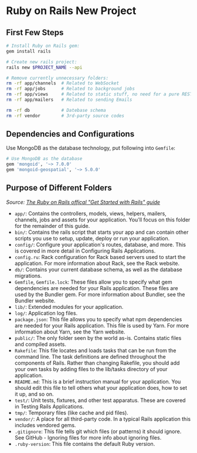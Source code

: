 # Ruby on Rails New Project

## First Few Steps

```bash
# Install Ruby on Rails gem:
gem install rails

# Create new rails project:
rails new $PROJECT_NAME --api

# Remove currently unnecessary folders:
rm -rf app/channels  # Related to WebSocket
rm -rf app/jobs      # Related to background jobs
rm -rf app/views     # Related to static stuff, no need for a pure RESTFul API
rm -rf app/mailers   # Related to sending Emails

rm -rf db            # Datebase schema
rm -rf vendor        # 3rd-party source codes
```

## Dependencies and Configurations

Use MongoDB as the database technology, put following into `Gemfile`:

```ruby
# Use MongoDB as the database
gem 'mongoid', '~> 7.0.0'
gem 'mongoid-geospatial', '~> 5.0.0'
```

## Purpose of Different Folders

_Source: [The Ruby on Rails offical "Get Started with Rails" guide](http://guides.rubyonrails.org/getting_started.html)_

* `app/`: Contains the controllers, models, views, helpers, mailers, channels, jobs and assets for your application. You'll focus on this folder for the remainder of this guide.
* `bin/`: Contains the rails script that starts your app and can contain other scripts you use to setup, update, deploy or run your application.
* `config/`: Configure your application's routes, database, and more. This is covered in more detail in Configuring Rails Applications.
* `config.ru`: Rack configuration for Rack based servers used to start the application. For more information about Rack, see the Rack website.
* `db/`: Contains your current database schema, as well as the database migrations.
* `Gemfile`, `Gemfile.lock`: These files allow you to specify what gem dependencies are needed for your Rails application. These files are used by the Bundler gem. For more information about Bundler, see the Bundler website.
* `lib/`: Extended modules for your application.
* `log/`: Application log files.
* `package.json`: This file allows you to specify what npm dependencies are needed for your Rails application. This file is used by Yarn. For more information about Yarn, see the Yarn website.
* `public/`: The only folder seen by the world as-is. Contains static files and compiled assets.
* `Rakefile`: This file locates and loads tasks that can be run from the command line. The task definitions are defined throughout the components of Rails. Rather than changing Rakefile, you should add your own tasks by adding files to the lib/tasks directory of your application.
* `README.md`: This is a brief instruction manual for your application. You should edit this file to tell others what your application does, how to set it up, and so on.
* `test/`: Unit tests, fixtures, and other test apparatus. These are covered in Testing Rails Applications.
* `tmp/`: Temporary files (like cache and pid files).
* `vendor/`: A place for all third-party code. In a typical Rails application this includes vendored gems.
* `.gitignore`: This file tells git which files (or patterns) it should ignore. See GitHub - Ignoring files for more info about ignoring files.
* `.ruby-version`: This file contains the default Ruby version.
